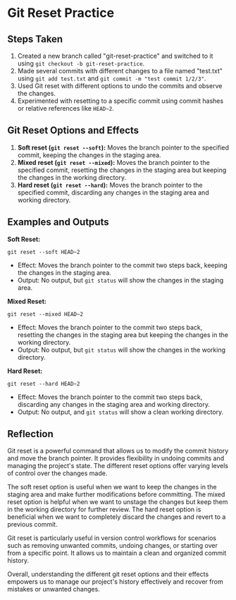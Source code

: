 # Git Reset Practice

## Steps Taken
1. Created a new branch called "git-reset-practice" and switched to it using `git checkout -b git-reset-practice`.
2. Made several commits with different changes to a file named "test.txt" using `git add test.txt` and `git commit -m "test commit 1/2/3"`.
3. Used Git reset with different options to undo the commits and observe the changes.
4. Experimented with resetting to a specific commit using commit hashes or relative references like `HEAD~2`.

## Git Reset Options and Effects
1. **Soft reset (`git reset --soft`):** Moves the branch pointer to the specified commit, keeping the changes in the staging area.
2. **Mixed reset (`git reset --mixed`):** Moves the branch pointer to the specified commit, resetting the changes in the staging area but keeping the changes in the working directory.
3. **Hard reset (`git reset --hard`):** Moves the branch pointer to the specified commit, discarding any changes in the staging area and working directory.

## Examples and Outputs

**Soft Reset:**
```shell
git reset --soft HEAD~2
```
- Effect: Moves the branch pointer to the commit two steps back, keeping the changes in the staging area.
- Output: No output, but `git status` will show the changes in the staging area.

**Mixed Reset:**
```shell
git reset --mixed HEAD~2
```
- Effect: Moves the branch pointer to the commit two steps back, resetting the changes in the staging area but keeping the changes in the working directory.
- Output: No output, but `git status` will show the changes in the working directory.

**Hard Reset:**
```shell
git reset --hard HEAD~2
```
- Effect: Moves the branch pointer to the commit two steps back, discarding any changes in the staging area and working directory.
- Output: No output, and `git status` will show a clean working directory.

## Reflection

Git reset is a powerful command that allows us to modify the commit history and move the branch pointer. It provides flexibility in undoing commits and managing the project's state. The different reset options offer varying levels of control over the changes made.

The soft reset option is useful when we want to keep the changes in the staging area and make further modifications before committing. The mixed reset option is helpful when we want to unstage the changes but keep them in the working directory for further review. The hard reset option is beneficial when we want to completely discard the changes and revert to a previous commit.

Git reset is particularly useful in version control workflows for scenarios such as removing unwanted commits, undoing changes, or starting over from a specific point. It allows us to maintain a clean and organized commit history.

Overall, understanding the different git reset options and their effects empowers us to manage our project's history effectively and recover from mistakes or unwanted changes.